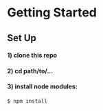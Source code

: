 # Getting Started

## Set Up

#### 1) clone this repo

#### 2) cd path/to/...

#### 3) install node modules:

    $ npm install
